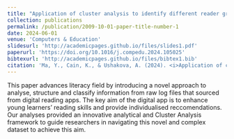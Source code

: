 ```yaml
---
title: "Application of cluster analysis to identify different reader groups through their engagement with a digital reading supplement"
collection: publications
permalink: /publication/2009-10-01-paper-title-number-1
date: 2024-06-01
venue: 'Computers & Education'
slidesurl: 'http://academicpages.github.io/files/slides1.pdf'
paperurl: 'https://doi.org/10.1016/j.compedu.2024.105025'
bibtexurl: 'http://academicpages.github.io/files/bibtex1.bib'
citation: 'Ma, Y., Cain, K., & Ushakova, A. (2024). <i>Application of cluster analysis to identify different reader groups through their engagement with a digital reading supplement</i>. <i>Computers & Education</i>, 214, 105025. https://doi.org/10.1016/j.compedu.2024.105025'
---
```

This paper advances literacy field by introducing a novel approach to analyse, structure and classify information from raw log files that sourced from digital reading apps. The key aim of the digital app is to enhance young learners’ reading skills and provide individualised reccomendations. Our analyses provided an innovative analytical and Cluster Analysis framework to guide researchers in navigating this novel and complex dataset to achieve this aim.
